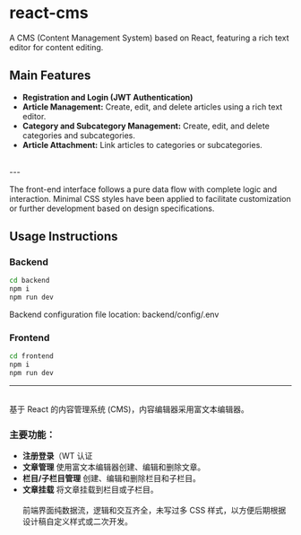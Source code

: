 # react-cms

A CMS (Content Management System) based on React, featuring a rich text editor for content editing.

## Main Features
- **Registration and Login (JWT Authentication)**
- **Article Management:** Create, edit, and delete articles using a rich text editor.
- **Category and Subcategory Management:** Create, edit, and delete categories and subcategories.
- **Article Attachment:** Link articles to categories or subcategories.
<br>
---
<br>

The front-end interface follows a pure data flow with complete logic and interaction. Minimal CSS styles have been applied to facilitate customization or further development based on design specifications.
<br>

## Usage Instructions

### Backend
```bash
cd backend
npm i
npm run dev
```
Backend configuration file location: backend/config/.env


### Frontend
```bash
cd frontend
npm i 
npm run dev
```

---
<br>
基于 React 的内容管理系统 (CMS)，内容编辑器采用富文本编辑器。

### 主要功能：
- **注册登录**（WT 认证
- **文章管理** 使用富文本编辑器创建、编辑和删除文章。
- **栏目/子栏目管理** 创建、编辑和删除栏目和子栏目。
- **文章挂载** 将文章挂载到栏目或子栏目。
<br><br>
前端界面纯数据流，逻辑和交互齐全，未写过多 CSS 样式，以方便后期根据设计稿自定义样式或二次开发。
